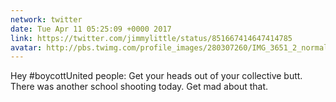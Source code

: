 ```yaml
---
network: twitter
date: Tue Apr 11 05:25:09 +0000 2017
link: https://twitter.com/jimmylittle/status/851667414647414785
avatar: http://pbs.twimg.com/profile_images/280307260/IMG_3651_2_normal.jpg
---
```


Hey #boycottUnited people: Get your heads out of your collective butt. There was another school shooting today. Get mad about that.
